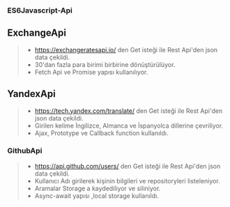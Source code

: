### ES6Javascript-Api

## ExchangeApi

> - https://exchangeratesapi.io/ den Get isteği ile Rest Api'den json data çekildi.
> - 30'dan fazla para birimi birbirine dönüştürülüyor.
> - Fetch Api ve Promise yapısı kullanılıyor.
 
## YandexApi

> - https://tech.yandex.com/translate/ den Get isteği ile Rest Api'den json data çekildi.
> - Girilen kelime İngilizce, Almanca ve İspanyolca dillerine çevriliyor.
> - Ajax, Prototype ve Callback function kullanıldı.

### GithubApi

> - https://api.github.com/users/ den Get isteği ile Rest Api'den json data çekildi.
> - Kullanıcı Adı girilerek kişinin bilgileri ve repositoryleri listeleniyor.
> - Aramalar Storage a kaydediliyor ve siliniyor.
> - Async-await yapısı ,local storage kullanıldı.
